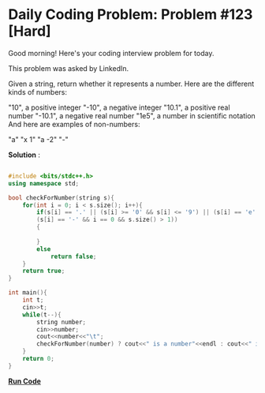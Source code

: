
# Daily Coding Problem: Problem #123 [Hard]

Good morning! Here's your coding interview problem for today.

This problem was asked by LinkedIn.

Given a string, return whether it represents a number. Here are the different kinds of numbers:

"10", a positive integer
"-10", a negative integer
"10.1", a positive real number
"-10.1", a negative real number
"1e5", a number in scientific notation
And here are examples of non-numbers:

"a"
"x 1"
"a -2"
"-"

**Solution** :

```cpp

#include <bits/stdc++.h>
using namespace std;

bool checkForNumber(string s){
    for(int i = 0; i < s.size(); i++){
        if(s[i] == '.' || (s[i] >= '0' && s[i] <= '9') || (s[i] == 'e' && i > 0 && i < s.size()-1) ||
        (s[i] == '-' && i == 0 && s.size() > 1))
        {
            
        }
        else 
            return false;
    }
    return true;
}

int main(){
    int t;
    cin>>t;
    while(t--){
        string number;
        cin>>number;
        cout<<number<<"\t";
        checkForNumber(number) ? cout<<" is a number"<<endl : cout<<" is not a number"<<endl;
    }
    return 0;
}

```

**[Run Code](https://ide.geeksforgeeks.org/XyvC4RHOZY)**